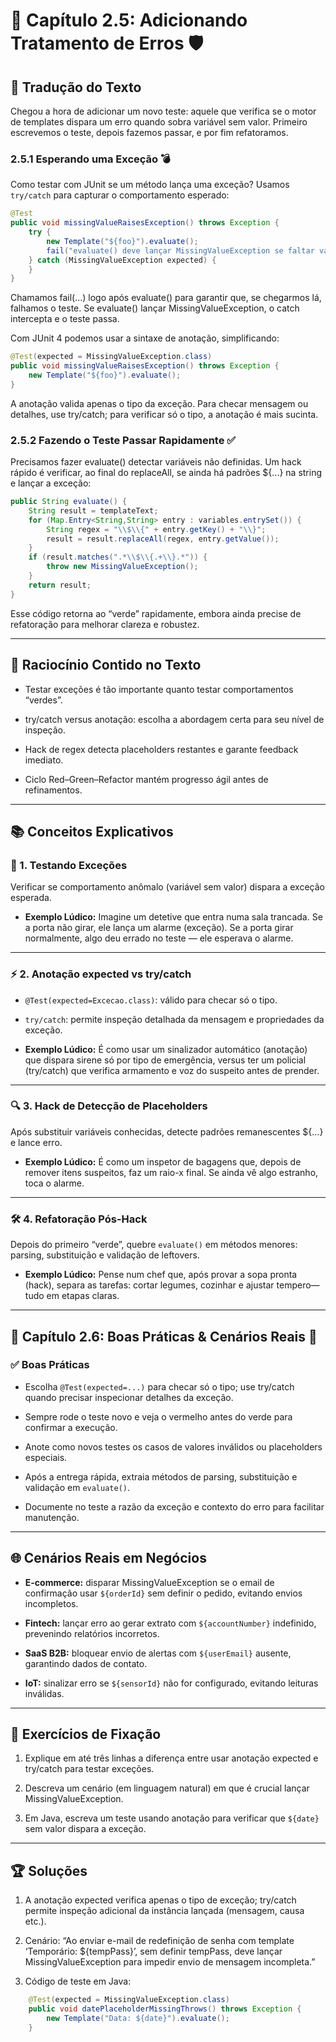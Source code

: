 # 📗 Capítulo 2.5: Adicionando Tratamento de Erros 🛡️

## 📝 Tradução do Texto

Chegou a hora de adicionar um novo teste: aquele que verifica se o motor de templates dispara um erro quando sobra variável sem valor. Primeiro escrevemos o teste, depois fazemos passar, e por fim refatoramos.

### 2.5.1 Esperando uma Exceção 💣

Como testar com JUnit se um método lança uma exceção? Usamos `try/catch` para capturar o comportamento esperado:

```java
@Test
public void missingValueRaisesException() throws Exception {
    try {
        new Template("${foo}").evaluate();
        fail("evaluate() deve lançar MissingValueException se faltar valor para variável!");
    } catch (MissingValueException expected) {
    }
}
```

Chamamos fail(...) logo após evaluate() para garantir que, se chegarmos lá, falhamos o teste. Se evaluate() lançar MissingValueException, o catch intercepta e o teste passa.

Com JUnit 4 podemos usar a sintaxe de anotação, simplificando:

```java
@Test(expected = MissingValueException.class)
public void missingValueRaisesException() throws Exception {
    new Template("${foo}").evaluate();
}
```
A anotação valida apenas o tipo da exceção. Para checar mensagem ou detalhes, use try/catch; para verificar só o tipo, a anotação é mais sucinta.

### 2.5.2 Fazendo o Teste Passar Rapidamente ✅
Precisamos fazer evaluate() detectar variáveis não definidas. Um hack rápido é verificar, ao final do replaceAll, se ainda há padrões ${...} na string e lançar a exceção:

```java
public String evaluate() {
    String result = templateText;
    for (Map.Entry<String,String> entry : variables.entrySet()) {
        String regex = "\\$\\{" + entry.getKey() + "\\}";
        result = result.replaceAll(regex, entry.getValue());
    }
    if (result.matches(".*\\$\\{.+\\}.*")) {
        throw new MissingValueException();
    }
    return result;
}
```
Esse código retorna ao “verde” rapidamente, embora ainda precise de refatoração para melhorar clareza e robustez.

---

## 🧠 Raciocínio Contido no Texto

- Testar exceções é tão importante quanto testar comportamentos “verdes”.

- try/catch versus anotação: escolha a abordagem certa para seu nível de inspeção.

- Hack de regex detecta placeholders restantes e garante feedback imediato.

- Ciclo Red–Green–Refactor mantém progresso ágil antes de refinamentos.

---

## 📚 Conceitos Explicativos

### 🎯 1. Testando Exceções

Verificar se comportamento anômalo (variável sem valor) dispara a exceção esperada.

- **Exemplo Lúdico:** Imagine um detetive que entra numa sala trancada. Se a porta não girar, ele lança um alarme (exceção). Se a porta girar normalmente, algo deu errado no teste — ele esperava o alarme.

---

### ⚡ 2. Anotação expected vs try/catch

- `@Test(expected=Excecao.class)`: válido para checar só o tipo.

- `try/catch`: permite inspeção detalhada da mensagem e propriedades da exceção.

- **Exemplo Lúdico:** É como usar um sinalizador automático (anotação) que dispara sirene só por tipo de emergência, versus ter um policial (try/catch) que verifica armamento e voz do suspeito antes de prender.

---

### 🔍 3. Hack de Detecção de Placeholders

Após substituir variáveis conhecidas, detecte padrões remanescentes ${...} e lance erro.

- **Exemplo Lúdico:** É como um inspetor de bagagens que, depois de remover itens suspeitos, faz um raio-x final. Se ainda vê algo estranho, toca o alarme.

---

### 🛠️ 4. Refatoração Pós-Hack

Depois do primeiro “verde”, quebre `evaluate()` em métodos menores: parsing, substituição e validação de leftovers.

- **Exemplo Lúdico:** Pense num chef que, após provar a sopa pronta (hack), separa as tarefas: cortar legumes, cozinhar e ajustar tempero—tudo em etapas claras.

---

## 💼 Capítulo 2.6: Boas Práticas & Cenários Reais 🌟

### ✅ Boas Práticas

- Escolha `@Test(expected=...)` para checar só o tipo; use try/catch quando precisar inspecionar detalhes da exceção.

- Sempre rode o teste novo e veja o vermelho antes do verde para confirmar a execução.

- Anote como novos testes os casos de valores inválidos ou placeholders especiais.

- Após a entrega rápida, extraia métodos de parsing, substituição e validação em `evaluate()`.	

- Documente no teste a razão da exceção e contexto do erro para facilitar manutenção.

---

## 🌐 Cenários Reais em Negócios

- **E-commerce:** disparar MissingValueException se o email de confirmação usar `${orderId}` sem definir o pedido, evitando envios incompletos.

- **Fintech:** lançar erro ao gerar extrato com `${accountNumber}` indefinido, prevenindo relatórios incorretos.

- **SaaS B2B:** bloquear envio de alertas com `${userEmail}` ausente, garantindo dados de contato.

- **IoT:** sinalizar erro se `${sensorId}` não for configurado, evitando leituras inválidas.

---

## 📝 Exercícios de Fixação

1. Explique em até três linhas a diferença entre usar anotação expected e try/catch para testar exceções.

2. Descreva um cenário (em linguagem natural) em que é crucial lançar MissingValueException.

3. Em Java, escreva um teste usando anotação para verificar que `${date}` sem valor dispara a exceção.

---

## 🏆 Soluções

1. A anotação expected verifica apenas o tipo de exceção; try/catch permite inspeção adicional da instância lançada (mensagem, causa etc.).

2. Cenário: “Ao enviar e-mail de redefinição de senha com template ‘Temporário: ${tempPass}’, sem definir tempPass, deve lançar MissingValueException para impedir envio de mensagem incompleta.”

3. Código de teste em Java:

```java
	@Test(expected = MissingValueException.class)
	public void datePlaceholderMissingThrows() throws Exception {
	    new Template("Data: ${date}").evaluate();
	}
```